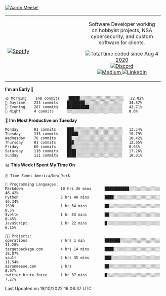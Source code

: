 [![Aaron Meese!](https://user-images.githubusercontent.com/17814535/88975338-a2aabf00-d27f-11ea-963f-8a19608716b4.png)](https://github.com/ajmeese7/readme-ascii "README ASCII")

<!-- Modified from project here: https://github.com/novatorem/novatorem -->
<table width="100%">
  <tr>
  <td width="50%">

&nbsp; <br> [![Spotify](https://ajmeese7.vercel.app/api/spotify)](https://open.spotify.com/user/ajmeese)

  </td>
  <td width="50%">
    <p align="center">
    Software Developer working on hobbyist projects, NSA cybersecurity, and custom software for clients.
    </p>
    <p align="center">
      <a href="https://wakatime.com/@f726891d-3b02-46cd-9b60-e8c59f9e2b14">
        <img src="https://wakatime.com/badge/user/f726891d-3b02-46cd-9b60-e8c59f9e2b14.svg" alt="Total time coded since Aug 4 2020" title="WakaTime" />
      </a>
      <a href="http://link.aaronmeese.com/discord">
        <img src="https://img.shields.io/badge/discord-ajmeese7%234835-369?style=flat-square&logo=discord&logoColor=white&color=purple" alt="Discord" title="Discord">
      </a>
      <br />
      <a href="https://link.aaronmeese.com/medium">
        <img src="https://img.shields.io/badge/medium-ajmeese7-1DB954?style=flat-square&logo=medium&logoColor=white" alt="Medium" title="Medium">
      </a>
      <a href="https://link.aaronmeese.com/linkedin">
        <img src="https://img.shields.io/badge/linkedIn-aaronmeese-1DB954?style=flat-square&logo=linkedin&logoColor=white&color=blue" alt="LinkedIn" title="LinkedIn">
      </a>
    </p>
  </td>

</table>

[//]: <> (The `&nbsp;` is to have Aphelion take up more space)

<!--START_SECTION:waka-->
**I'm an Early 🐤** 

```text
🌞 Morning    148 commits    █████░░░░░░░░░░░░░░░░░░░░   22.02% 
🌆 Daytime    233 commits    ████████░░░░░░░░░░░░░░░░░   34.67% 
🌃 Evening    287 commits    ██████████░░░░░░░░░░░░░░░   42.71% 
🌙 Night      4 commits      ░░░░░░░░░░░░░░░░░░░░░░░░░   0.6%

```
📅 **I'm Most Productive on Tuesday** 

```text
Monday       91 commits     ███░░░░░░░░░░░░░░░░░░░░░░   13.54% 
Tuesday      133 commits    █████░░░░░░░░░░░░░░░░░░░░   19.79% 
Wednesday    70 commits     ██░░░░░░░░░░░░░░░░░░░░░░░   10.42% 
Thursday     81 commits     ███░░░░░░░░░░░░░░░░░░░░░░   12.05% 
Friday       60 commits     ██░░░░░░░░░░░░░░░░░░░░░░░   8.93% 
Saturday     116 commits    ████░░░░░░░░░░░░░░░░░░░░░   17.26% 
Sunday       121 commits    ████░░░░░░░░░░░░░░░░░░░░░   18.01%

```


📊 **This Week I Spent My Time On** 

```text
⌚︎ Time Zone: America/New_York

💬 Programming Languages: 
Markdown                 10 hrs 26 mins      ███████████░░░░░░░░░░░░░░   46.42% 
Python                   3 hrs 40 mins       ████░░░░░░░░░░░░░░░░░░░░░   16.34% 
JSON                     1 hr 54 mins        ██░░░░░░░░░░░░░░░░░░░░░░░   8.5% 
Svelte                   1 hr 53 mins        ██░░░░░░░░░░░░░░░░░░░░░░░   8.45% 
JavaScript               1 hr 22 mins        █░░░░░░░░░░░░░░░░░░░░░░░░   6.15%

🐱‍💻 Projects: 
operations               7 hrs 1 min         ███████░░░░░░░░░░░░░░░░░░   31.28% 
targetpackage.com        4 hrs 14 mins       ████░░░░░░░░░░░░░░░░░░░░░   18.87% 
vault                    2 hrs 35 mins       ███░░░░░░░░░░░░░░░░░░░░░░   11.54% 
aaronmeese.com           2 hrs               ██░░░░░░░░░░░░░░░░░░░░░░░   8.97% 
twitter-brute-force      1 hr 37 mins        █░░░░░░░░░░░░░░░░░░░░░░░░   7.27%

```


 Last Updated on 19/10/2022 16:06:37 UTC
<!--END_SECTION:waka-->

